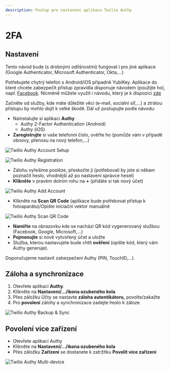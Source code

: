 ```yaml
---
description: Postup pro nastavení aplikace Twilio Authy
---
```


# 2FA

## Nastavení

Tento návod bude (s drobnými odlišnostmi) fungovat i pro jiné aplikace (Google Authenticator, Microsoft Authenticator, Okta,...)

Potřebujete chytrý telefon s Android/iOS případně YubiKey. Aplikace do které chcete zabezpečit přístup zpravidla disponuje návodem (použijte ho), např. [Facebook](https://www.facebook.com/help/148233965247823). Nicméně můžete využít i návodu, který je k dispozici [zde](https://authy.com/guides/)

Začněte od služby, kde máte důležité věci (e-mail, sociální síť,...) a ztrátou přístupu by mohlo dojít k velké škodě. Dál už postupujte podle návodu:

* Nainstalujte si aplikaci **Authy**
  * Authy 2-Factor Authentication (Android)
  * Authy (iOS)
* **Zaregistrujte** si vaše telefonní číslo, ověřte ho (pomůže vám v případě obnovy, přenosu na nový telefon,...)

![Twilio Authy Account Setup](../.gitbook/assets/authy-reg=number.png)

![Twilio Authy Registration](../.gitbook/assets/authy-verification.png)

* Zálohu vyřešíme posléze, přeskočte ji (potřebovali by jste si někam poznačit heslo, vhodnější až po nastavení správce hesel)
* **Klikněte** v pravém dolním rohu na **+** (přidáte si tak nový účet)

![Twilio Authy Add Account ](../.gitbook/assets/Authy-Add-Account-w-arrow\_4d470f76dc99e18ad75087b1b8410ea9.webp)

* Klikněte na **Scan QR Code** (aplikace bude potřebovat přístup k fotoaparátu)/Opište iniciační vektor manuálně

![Twilio Authy Scan QR Code](../.gitbook/assets/how-to-setup-authy-on-multiple-devices-03-338x600.jpg)

* **Namiřte** na obrazovku kde se nachází QR kód vygenerovaný službou (Facebook, Google, Microsoft,...)
* **Pojmenujte** si nově vytvořený účet a uložte
* Služba, kterou nastavujete bude chtít **ověření** (opište kód, který vám Authy generuje).

Doporučujeme nastavit zabezpečení Authy (PIN, TouchID,...).

## Záloha a synchronizace

1. Otevřete aplikaci **Authy**.
2. Klikněte na **Nastavení/.../ikona ozubeného kola**
3. Přes záložku Účty se nastavte **záloha autentikátoru,** povolte/zakažte
4. Pro **povolení** zálohy a synchronizace zadejte heslo k záloze

![Twilio Authy Backup & Sync](../.gitbook/assets/authy-backup.png)

## Povolení více zařízení

* Otevřete aplikaci Authy
* Klikněte na **Nastavení/.../ikona ozubeného kola**
* Přes záložku **Zařízení** se dostanete k zatržítku **Povolit více zařízení**

![Twilio Authy Multi-device](../.gitbook/assets/authy-multidevice.png)




